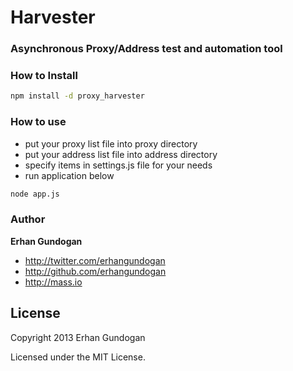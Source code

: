 # Harvester

### Asynchronous Proxy/Address test and automation tool

### How to Install

```bash
npm install -d proxy_harvester
```

### How to use

* put your proxy list file into proxy directory
* put your address list file into address directory
* specify items in settings.js file for your needs
* run application below

```bash
node app.js
```

### Author

**Erhan Gundogan**

+ http://twitter.com/erhangundogan
+ http://github.com/erhangundogan
+ http://mass.io


License
---------------------

Copyright 2013 Erhan Gundogan

Licensed under the MIT License.

